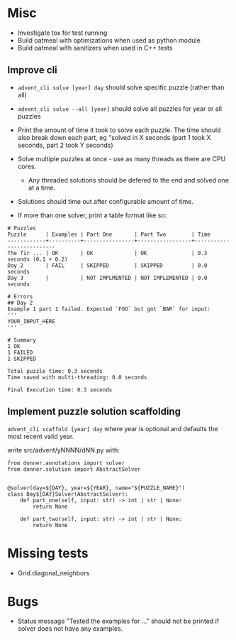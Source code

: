 # Misc
- Investigate tox for test running
- Build oatmeal with optimizations when used as python module
- Build oatmeal with sanitizers when used in C++ tests

## Improve cli
- `advent_cli solve [year] day` should solve specific puzzle (rather than all)
- `advent_cli solve --all [year]` should solve all puzzles for year or all puzzles
- Print the amount of time it took to solve each puzzle. The time should also
  break down each part, eg "solved in X seconds (part 1 took X seconds, part 2 took Y seconds)
- Solve multiple puzzles at once - use as many threads as there are CPU cores.
  - Any threaded solutions should be defered to the end and solved one at a time.
- Solutions should time out after configurable amount of time.

- If more than one solver, print a table format like so:

```
# Puzzles
Puzzle      | Examples | Part One       | Part Two        | Time
------------+----------+----------------+-----------------+--------------------------
The fir ... | OK       | OK             | OK              | 0.3 seconds (0.1 + 0.2)
Day 2       | FAIL     | SKIPPED        | SKIPPED         | 0.0 seconds
Day 3       |          | NOT IMPLMENTED | NOT IMPLEMENTED | 0.0 seconds

# Errors
## Day 2
Example 1 part 1 failed. Expected `FOO` but got `BAR` for input:
'''
YOUR_INPUT_HERE
'''

# Summary
1 OK
1 FAILED
1 SKIPPED

Total puzzle time: 0.3 seconds
Time saved with multi-threading: 0.0 seconds

Final Execution time: 0.3 seconds
```

## Implement puzzle solution scaffolding
`advent_cli scaffold [year] day`
where year is optional and defaults the most recent valid year.

write src/advent/yNNNN/dNN.py with:

```
from donner.annotations import solver
from donner.solution import AbstractSolver


@solver(day=${DAY}, year=${YEAR}, name="${PUZZLE_NAME}")
class Day${DAY}Solver(AbstractSolver):
    def part_one(self, input: str) -> int | str | None:
        return None

    def part_two(self, input: str) -> int | str | None:
        return None
```

# Missing tests
- Grid.diagonal_neighbors

# Bugs
- Status message "Tested the examples for ..." should not be printed if solver
  does not have any examples.